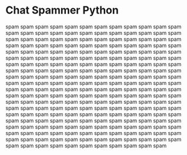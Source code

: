 # Chat Spammer Python
 
spam spam spam spam spam spam spam spam spam spam spam spam spam spam spam spam spam spam spam spam spam spam spam spam spam spam spam spam spam spam spam spam spam spam spam spam spam spam spam spam spam spam spam spam spam spam spam spam spam spam spam spam spam spam spam spam spam spam spam spam spam spam spam spam spam spam spam spam spam spam spam spam spam spam spam spam spam spam spam spam spam spam spam spam spam spam spam spam spam spam spam spam spam spam spam spam spam spam spam spam spam spam spam spam spam spam spam spam spam spam spam spam spam spam spam spam spam spam spam spam spam spam spam spam spam spam spam spam spam spam spam spam spam spam spam spam spam spam spam spam spam spam spam spam spam spam spam spam spam spam spam spam spam spam spam spam spam spam spam spam spam spam spam spam spam spam spam spam spam spam spam spam spam spam spam spam spam spam spam spam spam spam spam spam spam spam spam spam spam spam spam spam spam spam spam spam spam spam spam spam spam spam spam spam spam spam spam spam spam spam spam spam spam spam spam spam spam spam spam spam spam spam spam spam spam spam spam spam spam spam spam spam spam spam spam spam spam spam spam 
